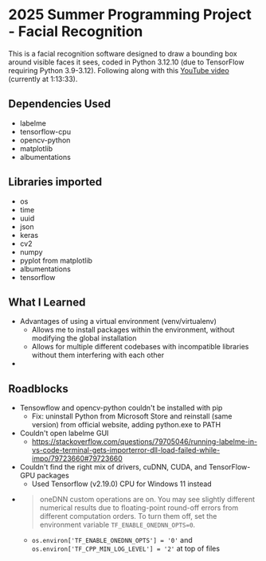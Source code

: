 # 2025 Summer Programming Project - Facial Recognition

This is a facial recognition software designed to draw a bounding box around visible faces it sees, coded in Python 3.12.10 (due to TensorFlow requiring Python 3.9-3.12). Following along with this [YouTube video](https://www.youtube.com/watch?v=N_W4EYtsa10) (currently at 1:13:33).

## Dependencies Used

 - labelme
 - tensorflow-cpu
 - opencv-python
 - matplotlib
 - albumentations

## Libraries imported

 - os
 - time
 - uuid
 - json
 - keras
 - cv2
 - numpy
 - pyplot from matplotlib
 - albumentations
 - tensorflow

## What I Learned

 - Advantages of using a virtual environment (venv/virtualenv)
   - Allows me to install packages within the environment, without modifying the global installation
   - Allows for multiple different codebases with incompatible libraries without them interfering with each other 
 - 

## Roadblocks

 - Tensowflow and opencv-python couldn't be installed with pip
   - Fix: uninstall Python from Microsoft Store and reinstall (same version) from official website, adding python.exe to PATH
 - Couldn't open labelme GUI
   - https://stackoverflow.com/questions/79705046/running-labelme-in-vs-code-terminal-gets-importerror-dll-load-failed-while-impo/79723660#79723660
 - Couldn't find the right mix of drivers, cuDNN, CUDA, and TensorFlow-GPU packages
   - Used Tensorflow (v2.19.0) CPU for Windows 11 instead
 - > oneDNN custom operations are on. You may see slightly different numerical results due to floating-point round-off errors from different computation orders. To turn them off, set the environment variable `TF_ENABLE_ONEDNN_OPTS=0`.
   - `os.environ['TF_ENABLE_ONEDNN_OPTS'] = '0'` and `os.environ['TF_CPP_MIN_LOG_LEVEL'] = '2'` at top of files